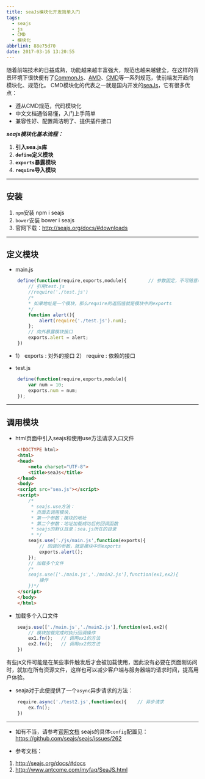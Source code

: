 ```yaml
---
title: seaJs模块化开发简单入门
tags:
  - seajs
  - js
  - CMD
  - 模块化
abbrlink: 88e75d70
date: 2017-03-16 13:20:55
---
```

随着前端技术的日益成熟，功能越来越丰富强大，规范也越来越健全，在这样的背景环境下很快便有了[CommonJs](http://javascript.ruanyifeng.com/nodejs/module.html)、[AMD](http://javascript.ruanyifeng.com/nodejs/module.html#toc4)、[CMD](https://github.com/cmdjs/specification/blob/master/draft/module.md)等一系列规范，使前端发开趋向模块化、规范化。
CMD模块化的代表之一就是国内开发的[seaJs](http://seajs.org)，它有很多优点：
<!-- more -->
* 遵从CMD规范，代码模块化
* 中文文档通俗易懂，入门上手简单
* 兼容性好、配置简洁明了、提供插件接口

***seajs模块化基本流程：***
1. **引入sea.js库**
2. **`define`定义模块**
3. **`exports`暴露模块**
4. **`require`导入模块**

---
## 安装

1. `npm`安装
        npm i seajs
2. `bower`安装
        bower i seajs
3. 官网下载：http://seajs.org/docs/#downloads
---
## 定义模块
* main.js
```javascript
    define(function(require,exports,module){        // 参数固定，不可随意改变
        // 引用test.js
        //require('./test.js')
        /*
        * 如果地址是一个模块，那么require的返回值就是模块中的exports
        */
        function alert(){
            alert(require('./test.js').num);
        };
        // 向外暴露模块接口
        exports.alert = alert;
    })
```
* 1） exports : 对外的接口
2） require : 依赖的接口

* test.js
```javascript
    define(function(require,exports,module){
        var num = 10;
        exports.num = num;
    });
```
---
## 调用模块
* html页面中引入seajs和使用use方法请求入口文件
```html
    <!DOCTYPE html>
    <html>
    <head>
        <meta charset="UTF-8">
        <title>seaJs</title>
    </head>
    <body>
    <script src="sea.js"></script>
    <script>
        /*
         * seajs.use方法：
         * 页面去调用模块，
         * 第一个参数：模块的地址
         * 第二个参数：地址加载成功后的回调函数
         * seajs的默认目录：sea.js所在的目录
         * */
        seajs.use('./js/main.js',function(exports){
            // 回调的参数，就是模块中的exports
            exports.alert();
        });
        // 加载多个文件
        /*
        seajs.use(['./main.js','./main2.js'],function(ex1,ex2){
            操作
        })*/
    </script>
    </body>
    </html>
```
* 加载多个入口文件
```javascript
    seajs.use(['./main.js','./main2.js'],function(ex1,ex2){
        // 模块加载完成时执行回调操作
        ex1.fn();   // 调用ex1的方法
        ex2.fn();   // 调用ex2的方法
    })
```
有些js文件可能是在某些事件触发后才会被加载使用，因此没有必要在页面刚访问时，就加在所有资源文件，这样也可以减少客户端与服务器端的请求时间，提高用户体验。
* seaja对于此便提供了一个`async`异步请求的方法：
```javascript
    require.async('./test2.js',function(ex){    // 异步请求
        ex.fn();
    })
```
---
* 如有不当，请参考[官网文档](http://seajs.org/docs/#docs)
seajs的具体`config`配置见：https://github.com/seajs/seajs/issues/262

* 参考文档：
1. http://seajs.org/docs/#docs
2. http://www.antcome.com/myfaq/SeaJS.html
